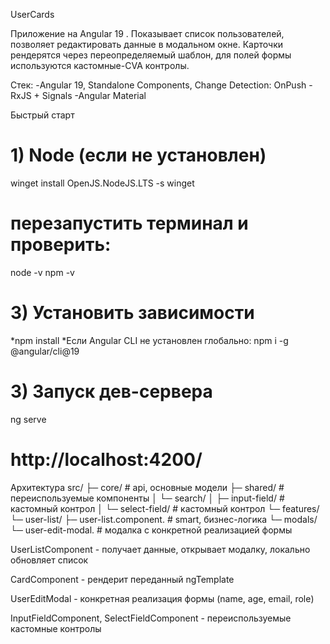 UserCards

Приложение на Angular 19 .
Показывает список пользователей, позволяет редактировать данные в модальном окне. Карточки рендерятся через переопределяемый шаблон, для полей формы используются кастомные-CVA контролы.

Стек:
-Angular 19, Standalone Components, Change Detection: OnPush
-RxJS + Signals
-Angular Material

Быстрый старт
# 1) Node (если не установлен)
winget install OpenJS.NodeJS.LTS -s winget
# перезапустить терминал и проверить:
node -v
npm -v

# 3) Установить зависимости
*npm install
*Если Angular CLI не установлен глобально: npm i -g @angular/cli@19

# 3) Запуск дев-сервера
ng serve
# http://localhost:4200/


Архитектура
src/
 ├─ core/           # api, основные модели
 ├─ shared/         # переиспользуемые компоненты
 │   └─ search/
 │       ├─ input-field/   # кастомный контрол
 │       └─ select-field/  # кастомный контрол
 └─ features/
     └─ user-list/
         ├─ user-list.component.        # smart, бизнес-логика
         └─ modals/
             └─ user-edit-modal.        # модалка с конкретной реализацией формы


UserListComponent - получает данные, открывает модалку, локально обновляет список

CardComponent - рендерит переданный ngTemplate

UserEditModal - конкретная реализация формы (name, age, email, role)

InputFieldComponent, SelectFieldComponent - переиспользуемые кастомные контролы

